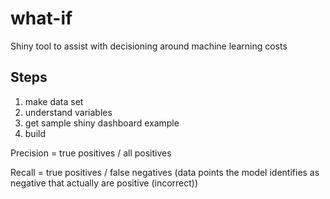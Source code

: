 # what-if
Shiny tool to assist with decisioning around machine learning costs

## Steps
1. make data set
2. understand variables
3. get sample shiny dashboard example
4. build

Precision = true positives / all positives

Recall = true positives / false negatives (data points the model identifies as negative that actually are positive (incorrect))
